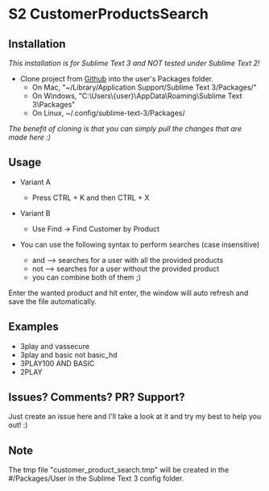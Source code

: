 # S2 CustomerProductsSearch

## Installation
*This installation is for Sublime Text 3 and NOT tested under Sublime Text 2!*

- Clone project from [Github](https://github.com/xGhOsTkiLLeRx/CustomerProductSearch.git) into the user's Packages folder.
  - On Mac, "~/Library/Application Support/Sublime Text 3/Packages/"
  - On Windows, "C:\Users\\{user}\AppData\Roaming\Sublime Text 3\Packages"
  - On Linux, ~/.config/sublime-text-3/Packages/

*The benefit of cloning is that you can simply pull the changes that are made here :)*

## Usage

- Variant A
  - Press CTRL + K and then CTRL + X
- Variant B
  - Use Find -> Find Customer by Product

- You can use the following syntax to perform searches (case insensitive)
  - and --> searches for a user with all the provided products
  - not --> searches for a user without the provided product
  - you can combine both of them ;)

Enter the wanted product and hit enter, the window will auto refresh and save the file automatically.

## Examples

- 3play and vassecure
- 3play and basic not basic_hd
- 3PLAY100 AND BASIC
- 2PLAY

## Issues? Comments? PR? Support?
Just create an issue here and I'll take a look at it and try my best to help you out! :)

## Note
The tmp file "customer_product_search.tmp" will be created in the #/Packages/User in the Sublime Text 3 config folder.

